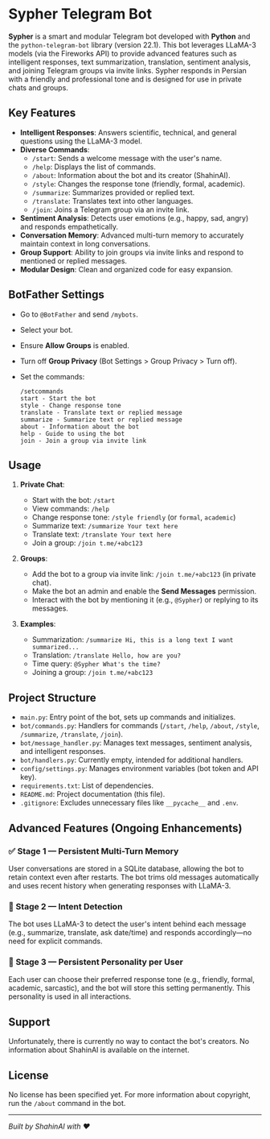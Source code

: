 # Sypher Telegram Bot

**Sypher** is a smart and modular Telegram bot developed with **Python** and the `python-telegram-bot` library (version 22.1). This bot leverages LLaMA-3 models (via the Fireworks API) to provide advanced features such as intelligent responses, text summarization, translation, sentiment analysis, and joining Telegram groups via invite links. Sypher responds in Persian with a friendly and professional tone and is designed for use in private chats and groups.

## Key Features

- **Intelligent Responses**: Answers scientific, technical, and general questions using the LLaMA-3 model.
- **Diverse Commands**:
  - `/start`: Sends a welcome message with the user's name.
  - `/help`: Displays the list of commands.
  - `/about`: Information about the bot and its creator (ShahinAI).
  - `/style`: Changes the response tone (friendly, formal, academic).
  - `/summarize`: Summarizes provided or replied text.
  - `/translate`: Translates text into other languages.
  - `/join`: Joins a Telegram group via an invite link.
- **Sentiment Analysis**: Detects user emotions (e.g., happy, sad, angry) and responds empathetically.
- **Conversation Memory**: Advanced multi-turn memory to accurately maintain context in long conversations.
- **Group Support**: Ability to join groups via invite links and respond to mentioned or replied messages.
- **Modular Design**: Clean and organized code for easy expansion.

## BotFather Settings

- Go to `@BotFather` and send `/mybots`.

- Select your bot.

- Ensure **Allow Groups** is enabled.

- Turn off **Group Privacy** (Bot Settings &gt; Group Privacy &gt; Turn off).

- Set the commands:

  ```plaintext
  /setcommands
  start - Start the bot
  style - Change response tone
  translate - Translate text or replied message
  summarize - Summarize text or replied message
  about - Information about the bot
  help - Guide to using the bot
  join - Join a group via invite link
  ```

## Usage

1. **Private Chat**:

   - Start with the bot: `/start`
   - View commands: `/help`
   - Change response tone: `/style friendly` (or `formal`, `academic`)
   - Summarize text: `/summarize Your text here`
   - Translate text: `/translate Your text here`
   - Join a group: `/join t.me/+abc123`

2. **Groups**:

   - Add the bot to a group via invite link: `/join t.me/+abc123` (in private chat).
   - Make the bot an admin and enable the **Send Messages** permission.
   - Interact with the bot by mentioning it (e.g., `@Sypher`) or replying to its messages.

3. **Examples**:

   - Summarization: `/summarize Hi, this is a long text I want summarized...`
   - Translation: `/translate Hello, how are you?`
   - Time query: `@Sypher What's the time?`
   - Joining a group: `/join t.me/+abc123`

## Project Structure

- `main.py`: Entry point of the bot, sets up commands and initializes.
- `bot/commands.py`: Handlers for commands (`/start`, `/help`, `/about`, `/style`, `/summarize`, `/translate`, `/join`).
- `bot/message_handler.py`: Manages text messages, sentiment analysis, and intelligent responses.
- `bot/handlers.py`: Currently empty, intended for additional handlers.
- `config/settings.py`: Manages environment variables (bot token and API key).
- `requirements.txt`: List of dependencies.
- `README.md`: Project documentation (this file).
- `.gitignore`: Excludes unnecessary files like `__pycache__` and `.env`.

## Advanced Features (Ongoing Enhancements)

### ✅ Stage 1 — Persistent Multi-Turn Memory

User conversations are stored in a SQLite database, allowing the bot to retain context even after restarts. The bot trims old messages automatically and uses recent history when generating responses with LLaMA-3.

### 🎯 Stage 2 — Intent Detection

The bot uses LLaMA-3 to detect the user's intent behind each message (e.g., summarize, translate, ask date/time) and responds accordingly—no need for explicit commands.

### 🧠 Stage 3 — Persistent Personality per User

Each user can choose their preferred response tone (e.g., friendly, formal, academic, sarcastic), and the bot will store this setting permanently. This personality is used in all interactions.

## Support

Unfortunately, there is currently no way to contact the bot's creators. No information about ShahinAI is available on the internet.

## License

No license has been specified yet. For more information about copyright, run the `/about` command in the bot.

---

*Built by ShahinAI with ❤️*